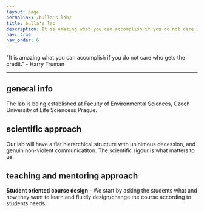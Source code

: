 ```yaml
---
layout: page
permalink: /bulla's lab/
title: bulla's lab
description: It is amazing what you can accomplish if you do not care who gets the credit. - Harry Truman
nav: true
nav_order: 6
---
```


"It is amazing what you can accomplish if you do not care who gets the credit." - Harry Truman

---

## general info

The lab is being established at Faculty of Environmental Sciences, Czech University of Life Sciencess Prague. 

## scientific approach

Our lab will have a flat hierarchical structure with uninimous decession, and genuin non-violent communicatiton. The scientific rigour is what matters to us.

## teaching and mentoring approach

**Student oriented course design** - We start by asking the students what and how they want to learn and fluidly design/change the course according to students needs.

